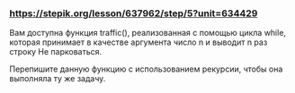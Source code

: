 ### https://stepik.org/lesson/637962/step/5?unit=634429

Вам доступна функция traffic(), реализованная с помощью цикла while, которая принимает в качестве аргумента число
n и выводит n раз строку Не парковаться.


Перепишите данную функцию с использованием рекурсии, чтобы она выполняла ту же задачу.
